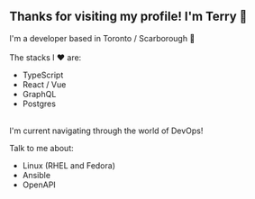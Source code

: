 ## Thanks for visiting my profile! I'm Terry 👋

<!--
**terzhang/terzhang** is a ✨ _special_ ✨ repository because its `README.md` (this file) appears on your GitHub profile.

Here are some ideas to get you started:

- 🔭 I’m currently working on ...
- 🌱 I’m currently learning ...
- 👯 I’m looking to collaborate on ...
- 🤔 I’m looking for help with ...
- 💬 Ask me about ...
- 📫 How to reach me: ...
- 😄 Pronouns: ...
- ⚡ Fun fact: ...
-->
I'm a developer based in Toronto / Scarborough :maple_leaf:
<br/>
<br/>The stacks I :heart: are:
- TypeScript
- React / Vue
- GraphQL
- Postgres

<br/>I'm current navigating through the world of DevOps!

Talk to me about:
<br/>

- Linux (RHEL and Fedora)
- Ansible
- OpenAPI

